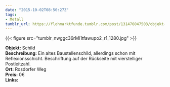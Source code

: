 ```yaml
---
date: "2015-10-02T08:50:27Z"
tags:
- Metall
tumblr_url: https://flohmarktfunde.tumblr.com/post/131476047503/objekt-schild-beschreibung-ein-altes
---
```

 {{< figure src="tumblr_nwggc36rMl1tfawupo2_r1_1280.jpg" >}}  

**Objekt:** Schild  
**Beschreibung:** Ein altes Baustellenschild, allerdings schon mit Reflexionsschicht. Beschriftung auf der Rückseite mit vierstelliger Postleitzahl.  
**Ort:** Rosdorfer Weg  
**Preis:** 0€  
**Links:** 
